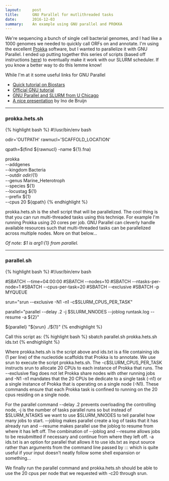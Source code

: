 ```yaml
---
layout:     post
title:      GNU Parallel for mutlithreaded tasks
date:       2016-12-03
summary:    An example using GNU parallel and PROKKA
---
```

We're sequencing a bunch of single cell bacterial genomes, and I had like a 1000 genomes we needed to quickly call ORFs on and annotate. I'm using the excellent [Prokka](https://github.com/tseemann/prokka) software, but I wanted to parallelize it with GNU Parallel. I ended up putting together this series of scripts (based off instructions [here](https://rcc.uchicago.edu/documentation/_build/html/running-jobs/srun-parallel/index.html#parallel-batch)) to eventually make it work with our SLURM scheduler. If you know a better way to do this lemme know!

While I'm at it some useful links for GNU Parallel
- [Quick tutorial on Biostars](https://www.biostars.org/p/63816/)
- [Official GNU tutorial](https://www.gnu.org/software/parallel/parallel_tutorial.html)
- [GNU Parallel and SLURM from U Chicago](https://rcc.uchicago.edu/documentation/_build/html/tutorials/kicp-tutorials/running-jobs.html)
- [A nice presentation](http://outreach.ino.pm/presentations/2014/03/genomics-wranglers/index.html#/18) by Ino de Bruijn

-----------
### prokka.hets.sh
{% highlight bash %}
#!/usr/bin/env bash

odir='OUTPATH'
rawnucl='SCAFFOLD_LOCATION'

qpath=$(find ${rawnucl} -name ${1}.fna)

prokka \
--addgenes \
--kingdom Bacteria \
--outdir ${odir}/${1} \
--genus Marine_Heterotroph \
--species ${1} \
--locustag ${1} \
--prefix ${1} \
--cpus 20 ${qpath}
{% endhighlight %}

prokka.hets.sh is the shell script that will be parallelized. The cool thing is that you can run multi-threaded tasks using this techniqe. For example I'm running Prokka using 20 cores per job. GNU Parallel can cleverly handle available resources such that multi-threaded tasks can be parallelized across multiple nodes. More on that below... 

_Of note: $1 is arg1:{1} from parallel._

-----------
### parallel.sh
{% highlight bash %}
#!/usr/bin/env bash

#SBATCH --time=04:00:00
#SBATCH --nodes=10
#SBATCH --ntasks-per-node=1
#SBATCH --cpus-per-task=20
#SBATCH --exclusive
#SBATCH -p MYQUEUE

srun="srun --exclusive -N1 -n1 -c$SLURM_CPUS_PER_TASK"

parallel="parallel --delay .2 -j $SLURM_NNODES --joblog runtask.log --resume -a ${2}"

${parallel} "${srun} ./${1}"
{% endhighlight %}

Call this script as:
{% highlight bash %}
sbatch parallel.sh prokka.hets.sh ids.txt
{% endhighlight %}

Where prokka.hets.sh is the script above and ids.txt is a file containing ids (1 per line) of the nucleotide scaffolds that Prokka is to annotate. We use srun to execute the script prokka.hets.sh. The -c$SLURM_CPUS_PER_TASK instructs srun to allocate 20 CPUs to each instance of Prokka that runs.  The --exclusive flag does not let Prokka share nodes with other running jobs and -N1 -n1 mandates that the 20 CPUs be dedicate to a single task (-n1) or a single instance of Prokka that is operating on a single node (-N1). These commands ensure that each Prokka task is confined to running on the 20 cpus residing on a single node.

For the parallel command --delay .2 prevents overloading the controlling node, -j is the number of tasks parallel runs so but instead of $SLURM_NTASKS we want to use $SLURM_NNODES to tell parallel how many jobs to start. --joblog makes parallel create a log of tasks that it has already run and --resume makes parallel use the joblog to resume from where it has left off. The combination of --joblog and --resume allows jobs to be resubmitted if necessary and continue from where they left off. -a ids.txt is an option for parallel that allows it to use ids.txt as input source rather than arguments from the command line passed by ::: which is quite useful if your input doesn't neatly follow some shell expansion or something... 

We finally run the parallel command and prokka.hets.sh should be able to use the 20 cpus per node that we requested with -c20 through srun.